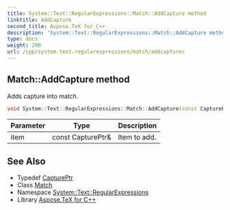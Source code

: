 ```yaml
---
title: System::Text::RegularExpressions::Match::AddCapture method
linktitle: AddCapture
second_title: Aspose.TeX for C++
description: 'System::Text::RegularExpressions::Match::AddCapture method. Adds capture into match in C++.'
type: docs
weight: 200
url: /cpp/system.text.regularexpressions/match/addcapture/
---
```

## Match::AddCapture method


Adds capture into match.

```cpp
void System::Text::RegularExpressions::Match::AddCapture(const CapturePtr &item)
```


| Parameter | Type | Description |
| --- | --- | --- |
| item | const CapturePtr\& | Item to add. |

## See Also

* Typedef [CapturePtr](../../captureptr/)
* Class [Match](../)
* Namespace [System::Text::RegularExpressions](../../)
* Library [Aspose.TeX for C++](../../../)
